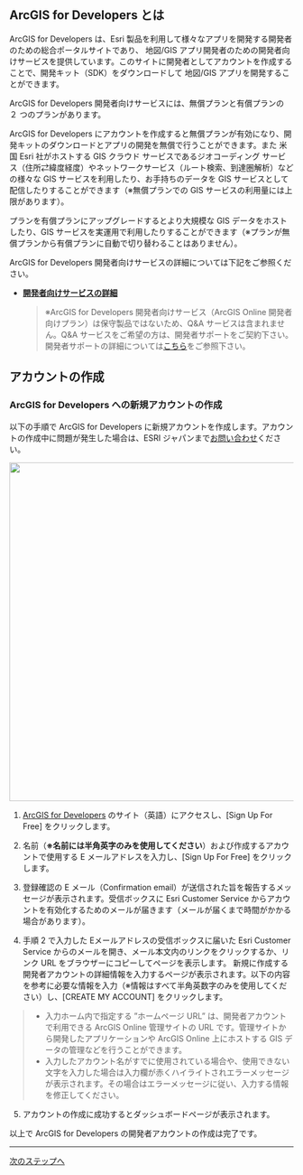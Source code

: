 ## ArcGIS for Developers とは

ArcGIS for Developers は、Esri 製品を利用して様々なアプリを開発する開発者のための総合ポータルサイトであり、 地図/GIS アプリ開発者のための開発者向けサービスを提供しています。このサイトに開発者としてアカウントを作成することで、開発キット（SDK）をダウンロードして 地図/GIS アプリを開発することができます。

ArcGIS for Developers 開発者向けサービスには、無償プランと有償プランの ２ つのプランがあります。

ArcGIS for Developers にアカウントを作成すると無償プランが有効になり、開発キットのダウンロードとアプリの開発を無償で行うことができます。また 米国 Esri 社がホストする GIS クラウド サービスであるジオコーディング サービス（住所⇄緯度経度）やネットワークサービス（ルート検索、到達圏解析）などの様々な GIS サービスを利用したり、お手持ちのデータを GIS サービスとして配信したりすることができます（※無償プランでの GIS サービスの利用量には上限があります）。

プランを有償プランにアップグレードするとより大規模な GIS データをホストしたり、GIS サービスを実運用で利用したりすることができます（※プランが無償プランから有償プランに自動で切り替わることはありません）。

ArcGIS for Developers 開発者向けサービスの詳細については下記をご参照ください。

* __[開発者向けサービスの詳細](http://www.esrij.com/products/arcgis-online-for-developers/details/)__

  > ※ArcGIS for Developers 開発者向けサービス（ArcGIS Online 開発者向けプラン）は保守製品ではないため、Q&A サービスは含まれません。Q&A サービスをご希望の方は、開発者サポートをご契約下さい。開発者サポートの詳細については[こちら](http://www.esrij.com/services/dev-support/)をご参照下さい。


## アカウントの作成

### ArcGIS for Developers への新規アカウントの作成

以下の手順で ArcGIS for Developers に新規アカウントを作成します。アカウントの作成中に問題が発生した場合は、ESRI ジャパンまで[お問い合わせ](http://www.esrij.com/contact/)ください。

<img src="http://apps.esrij.com/arcgis-dev/guide/img/account/signup.gif" width="600px">

1. [ArcGIS for Developers](https://developers.arcgis.com/) のサイト（英語）にアクセスし、[Sign Up For Free] をクリックします。

2. 名前（__※名前には半角英字のみを使用してください__）および作成するアカウントで使用する E メールアドレスを入力し、[Sign Up For Free] をクリックします。

3. 登録確認の E メール（Confirmation email）が送信された旨を報告するメッセージが表示されます。受信ボックスに Esri Customer Service からアカウントを有効化するためのメールが届きます（メールが届くまで時間がかかる場合があります）。

4. 手順 2 で入力した Eメールアドレスの受信ボックスに届いた Esri Customer Service からのメールを開き、メール本文内のリンクをクリックするか、リンク URL をブラウザーにコピーしてページを表示します。
新規に作成する開発者アカウントの詳細情報を入力するページが表示されます。以下の内容を参考に必要な情報を入力（※情報はすべて半角英数字のみを使用してください）し、[CREATE MY ACCOUNT] をクリックします。
> * 入力ホーム内で指定する ”ホームページ URL” は、開発者アカウントで利用できる ArcGIS Online 管理サイトの URL です。管理サイトから開発したアプリケーションや ArcGIS Online 上にホストする GIS データの管理などを行うことができます。
> * 入力したアカウント名がすでに使用されている場合や、使用できない文字を入力した場合は入力欄が赤くハイライトされエラーメッセージが表示されます。その場合はエラーメッセージに従い、入力する情報を修正してください。

5. アカウントの作成に成功するとダッシュボードページが表示されます。

以上で ArcGIS for Developers の開発者アカウントの作成は完了です。

---

[次のステップへ](../create-feature-service)
